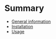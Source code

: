 # Summary

- [General information](./general_info.md)
- [Installation](./installation.md)
- [Usage](./usage.md)
